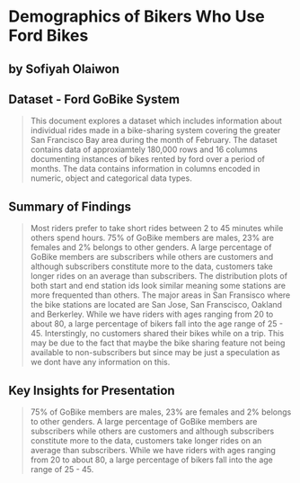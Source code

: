 # Demographics of Bikers Who Use Ford Bikes
## by Sofiyah Olaiwon


## Dataset - Ford GoBike System

> This document explores a dataset which includes information about individual rides made in a bike-sharing system covering the greater San Francisco Bay area during the month of February. The dataset contains data of approxiamtely 180,000 rows and 16 columns documenting instances of bikes rented by ford over a period of months. The data contains information in columns encoded in numeric, object and categorical data types.

## Summary of Findings

> Most riders prefer to take short rides between 2 to 45 minutes while others spend hours.
> 75% of GoBike members are males, 23% are females and 2% belongs to other genders.
> A large percentage of GoBike members are subscribers while others are customers and although subscribers constitute more to the data, customers take longer rides on an average than subscribers.
> The distribution plots of both start and end station ids look similar meaning some stations are more frequented than others.
> The major areas in San Fransisco where the bike stations are located are San Jose, San Franscisco, Oakland and Berkerley.
> While we have riders with ages ranging from 20 to about 80, a large percentage of bikers fall into the age range of 25 - 45.
> Interstingly, no customers shared their bikes while on a trip. This may be due to the fact that maybe the bike sharing feature not being available to non-subscribers but since may be just a speculation as we dont have any information on this.

## Key Insights for Presentation

> 75% of GoBike members are males, 23% are females and 2% belongs to other genders.
> A large percentage of GoBike members are subscribers while others are customers and although subscribers constitute more to the data, customers take longer rides on an average than subscribers.
> While we have riders with ages ranging from 20 to about 80, a large percentage of bikers fall into the age range of 25 - 45.